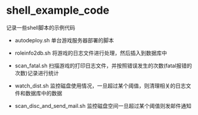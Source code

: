 # shell_example_code
记录一些shell脚本的示例代码


* autodeploy.sh
单台游戏服务器部署的脚本


* roleinfo2db.sh
将游戏的日志文件进行处理，然后插入到数据库中

* scan_fatal.sh
扫描游戏的打印日志文件，并按照错误发生的次数(fatal报错的次数)记录进行统计

* watch_dist.sh
监控磁盘使用情况，一旦超过某个阈值，则清理相关的日志文件和数据库中的数据


* scan_disc_and_send_mail.sh
监控磁盘空间一旦超过某个阈值则发邮件通知